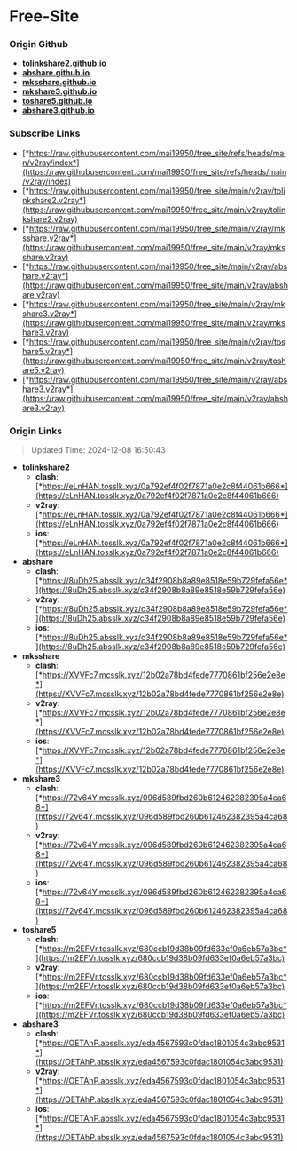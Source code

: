 # Free-Site

### Origin Github

- [**tolinkshare2.github.io**](https://github.com/tolinkshare2/tolinkshare2.github.io)
- [**abshare.github.io**](https://github.com/abshare/abshare.github.io)
- [**mksshare.github.io**](https://github.com/mksshare/mksshare.github.io)
- [**mkshare3.github.io**](https://github.com/mkshare3/mkshare3.github.io)
- [**toshare5.github.io**](https://github.com/toshare5/toshare5.github.io)
- [**abshare3.github.io**](https://github.com/abshare3/abshare3.github.io)

### Subscribe Links

- [*https://raw.githubusercontent.com/mai19950/free_site/refs/heads/main/v2ray/index*](https://raw.githubusercontent.com/mai19950/free_site/refs/heads/main/v2ray/index)
- [*https://raw.githubusercontent.com/mai19950/free_site/main/v2ray/tolinkshare2.v2ray*](https://raw.githubusercontent.com/mai19950/free_site/main/v2ray/tolinkshare2.v2ray)
- [*https://raw.githubusercontent.com/mai19950/free_site/main/v2ray/mksshare.v2ray*](https://raw.githubusercontent.com/mai19950/free_site/main/v2ray/mksshare.v2ray)
- [*https://raw.githubusercontent.com/mai19950/free_site/main/v2ray/abshare.v2ray*](https://raw.githubusercontent.com/mai19950/free_site/main/v2ray/abshare.v2ray)
- [*https://raw.githubusercontent.com/mai19950/free_site/main/v2ray/mkshare3.v2ray*](https://raw.githubusercontent.com/mai19950/free_site/main/v2ray/mkshare3.v2ray)
- [*https://raw.githubusercontent.com/mai19950/free_site/main/v2ray/toshare5.v2ray*](https://raw.githubusercontent.com/mai19950/free_site/main/v2ray/toshare5.v2ray)
- [*https://raw.githubusercontent.com/mai19950/free_site/main/v2ray/abshare3.v2ray*](https://raw.githubusercontent.com/mai19950/free_site/main/v2ray/abshare3.v2ray)

### Origin Links

> Updated Time: 2024-12-08 16:50:43

- **tolinkshare2**
  - **clash**: [*https://eLnHAN.tosslk.xyz/0a792ef4f02f7871a0e2c8f44061b666*](https://eLnHAN.tosslk.xyz/0a792ef4f02f7871a0e2c8f44061b666)
  - **v2ray**: [*https://eLnHAN.tosslk.xyz/0a792ef4f02f7871a0e2c8f44061b666*](https://eLnHAN.tosslk.xyz/0a792ef4f02f7871a0e2c8f44061b666)
  - **ios**: [*https://eLnHAN.tosslk.xyz/0a792ef4f02f7871a0e2c8f44061b666*](https://eLnHAN.tosslk.xyz/0a792ef4f02f7871a0e2c8f44061b666)
- **abshare**
  - **clash**: [*https://8uDh25.absslk.xyz/c34f2908b8a89e8518e59b729fefa56e*](https://8uDh25.absslk.xyz/c34f2908b8a89e8518e59b729fefa56e)
  - **v2ray**: [*https://8uDh25.absslk.xyz/c34f2908b8a89e8518e59b729fefa56e*](https://8uDh25.absslk.xyz/c34f2908b8a89e8518e59b729fefa56e)
  - **ios**: [*https://8uDh25.absslk.xyz/c34f2908b8a89e8518e59b729fefa56e*](https://8uDh25.absslk.xyz/c34f2908b8a89e8518e59b729fefa56e)
- **mksshare**
  - **clash**: [*https://XVVFc7.mcsslk.xyz/12b02a78bd4fede7770861bf256e2e8e*](https://XVVFc7.mcsslk.xyz/12b02a78bd4fede7770861bf256e2e8e)
  - **v2ray**: [*https://XVVFc7.mcsslk.xyz/12b02a78bd4fede7770861bf256e2e8e*](https://XVVFc7.mcsslk.xyz/12b02a78bd4fede7770861bf256e2e8e)
  - **ios**: [*https://XVVFc7.mcsslk.xyz/12b02a78bd4fede7770861bf256e2e8e*](https://XVVFc7.mcsslk.xyz/12b02a78bd4fede7770861bf256e2e8e)
- **mkshare3**
  - **clash**: [*https://72v64Y.mcsslk.xyz/096d589fbd260b612462382395a4ca68*](https://72v64Y.mcsslk.xyz/096d589fbd260b612462382395a4ca68)
  - **v2ray**: [*https://72v64Y.mcsslk.xyz/096d589fbd260b612462382395a4ca68*](https://72v64Y.mcsslk.xyz/096d589fbd260b612462382395a4ca68)
  - **ios**: [*https://72v64Y.mcsslk.xyz/096d589fbd260b612462382395a4ca68*](https://72v64Y.mcsslk.xyz/096d589fbd260b612462382395a4ca68)
- **toshare5**
  - **clash**: [*https://m2EFVr.tosslk.xyz/680ccb19d38b09fd633ef0a6eb57a3bc*](https://m2EFVr.tosslk.xyz/680ccb19d38b09fd633ef0a6eb57a3bc)
  - **v2ray**: [*https://m2EFVr.tosslk.xyz/680ccb19d38b09fd633ef0a6eb57a3bc*](https://m2EFVr.tosslk.xyz/680ccb19d38b09fd633ef0a6eb57a3bc)
  - **ios**: [*https://m2EFVr.tosslk.xyz/680ccb19d38b09fd633ef0a6eb57a3bc*](https://m2EFVr.tosslk.xyz/680ccb19d38b09fd633ef0a6eb57a3bc)
- **abshare3**
  - **clash**: [*https://OETAhP.absslk.xyz/eda4567593c0fdac1801054c3abc9531*](https://OETAhP.absslk.xyz/eda4567593c0fdac1801054c3abc9531)
  - **v2ray**: [*https://OETAhP.absslk.xyz/eda4567593c0fdac1801054c3abc9531*](https://OETAhP.absslk.xyz/eda4567593c0fdac1801054c3abc9531)
  - **ios**: [*https://OETAhP.absslk.xyz/eda4567593c0fdac1801054c3abc9531*](https://OETAhP.absslk.xyz/eda4567593c0fdac1801054c3abc9531)
